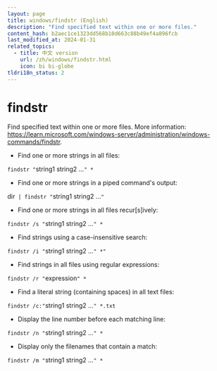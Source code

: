 ```yaml
---
layout: page
title: windows/findstr (English)
description: "Find specified text within one or more files."
content_hash: b2aec1ce1323dd568b10d663c88b49ef4a896fcb
last_modified_at: 2024-01-31
related_topics:
  - title: 中文 version
    url: /zh/windows/findstr.html
    icon: bi bi-globe
tldri18n_status: 2
---
```

# findstr

Find specified text within one or more files.
More information: <https://learn.microsoft.com/windows-server/administration/windows-commands/findstr>.

- Find one or more strings in all files:

`findstr "`<span class="tldr-var badge badge-pill bg-dark-lm bg-white-dm text-white-lm text-dark-dm font-weight-bold">string1 string2 ...</span>`" *`

- Find one or more strings in a piped command's output:

<span class="tldr-var badge badge-pill bg-dark-lm bg-white-dm text-white-lm text-dark-dm font-weight-bold">dir</span>` | findstr "`<span class="tldr-var badge badge-pill bg-dark-lm bg-white-dm text-white-lm text-dark-dm font-weight-bold">string1 string2 ...</span>`"`

- Find one or more strings in all files recur[s]ively:

`findstr /s "`<span class="tldr-var badge badge-pill bg-dark-lm bg-white-dm text-white-lm text-dark-dm font-weight-bold">string1 string2 ...</span>`" *`

- Find strings using a case-insensitive search:

`findstr /i "`<span class="tldr-var badge badge-pill bg-dark-lm bg-white-dm text-white-lm text-dark-dm font-weight-bold">string1 string2 ...</span>`" *"`

- Find strings in all files using regular expressions:

`findstr /r "`<span class="tldr-var badge badge-pill bg-dark-lm bg-white-dm text-white-lm text-dark-dm font-weight-bold">expression</span>`" *`

- Find a literal string (containing spaces) in all text files:

`findstr /c:"`<span class="tldr-var badge badge-pill bg-dark-lm bg-white-dm text-white-lm text-dark-dm font-weight-bold">string1 string2 ...</span>`" *.txt`

- Display the line number before each matching line:

`findstr /n "`<span class="tldr-var badge badge-pill bg-dark-lm bg-white-dm text-white-lm text-dark-dm font-weight-bold">string1 string2 ...</span>`" *`

- Display only the filenames that contain a match:

`findstr /m "`<span class="tldr-var badge badge-pill bg-dark-lm bg-white-dm text-white-lm text-dark-dm font-weight-bold">string1 string2 ...</span>`" *`
